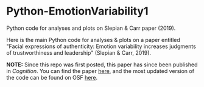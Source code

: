 # Python-EmotionVariability1
Python code for analyses and plots on Slepian &amp; Carr paper (2019).

Here is the main Python code for analyses & plots on a paper entitled "Facial expressions of authenticity: Emotion variability increases judgments of trustworthiness and leadership" (Slepian & Carr, 2019).

**NOTE:** Since this repo was first posted, this paper has since been published in 
*Cognition*.  You can find the paper [here](https://evanwalkercarr.weebly.com/publications.html), and the most updated version of the code can be found on OSF [here](https://osf.io/62cqj/). 
